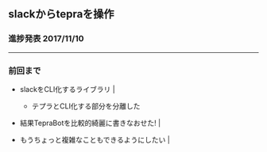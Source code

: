 ## slackからtepraを操作

### 進捗発表 2017/11/10

---

### 前回まで

- slackをCLI化するライブラリ |
  - テプラとCLI化する部分を分離した

- 結果TepraBotを比較的綺麗に書きなおせた! |

- もうちょっと複雑なこともできるようにしたい |


